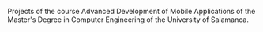 Projects of the course Advanced Development of Mobile Applications of the Master's Degree in Computer Engineering of the University of Salamanca.
